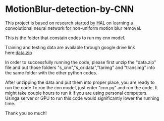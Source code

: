 # MotionBlur-detection-by-CNN

This project is based on research [started by HAL](https://hal.inria.fr/hal-01250478/document) on learning a convolutional neural network for non-uniform motion blur removal. 

This is the folder that constain codes to run my cnn model.

Training and testing data are available through google drive link here:[data.zip](https://drive.google.com/a/bu.edu/file/d/0B8GhS4dXq_m2UTE5NG9sUVlLZkE/view?usp=sharing)  

In order to successfully running the code, please first unzip the "data.zip" file and put those folders "s_cnn","s_oridata","tarimg" and "transimg" into the same folder with the other python codes.

After unzipping the data and put them into proper place, you are ready to run the code.To run the cnn model, just enter "cnn.py" and run the code. It might take couple hours to run it if you are using personal computers. Usinga server or GPU to run this code would significantly lower the running time.

Thank you so much!
